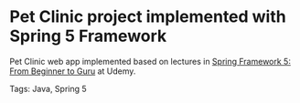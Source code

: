 # Pet Clinic project implemented with Spring 5 Framework

Pet Clinic web app implemented based on lectures in [Spring Framework 5: From Beginner to Guru](https://www.udemy.com/spring-framework-5-beginner-to-guru) at Udemy.

Tags: Java, Spring 5
